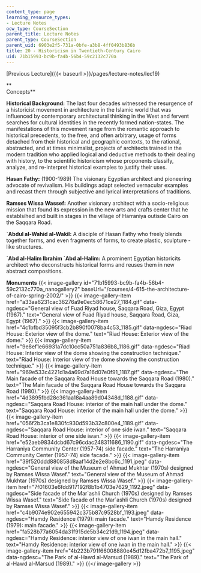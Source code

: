 ```yaml
---
content_type: page
learning_resource_types:
- Lecture Notes
ocw_type: CourseSection
parent_title: Lecture Notes
parent_type: CourseSection
parent_uid: 6903e2f5-731a-0bfe-a3b8-4ff0493b836b
title: 20 - Historicism in Twentieth-Century Cairo
uid: 71b15993-bc9b-fa4b-56b4-59c2132c770a
---
```


[Previous Lecture]({{< baseurl >}}/pages/lecture-notes/lec19)  

**  
Concepts**

**Historical Background:** The last four decades witnessed the resurgence of a historicist movement in architecture in the Islamic world that was influenced by contemporary architectural thinking in the West and fervent searches for cultural identities in the recently formed nation-states. The manifestations of this movement range from the romantic approach to historical precedents, to the free, and often arbitrary, usage of forms detached from their historical and geographic contexts, to the rational, abstracted, and at times minimalist, projects of architects trained in the modern tradition who applied logical and deductive methods to their dealing with history, to the scientific historicism whose proponents classify, analyze, and re-interpret historical examples to justify their uses.

**Hasan Fathy:** (1900-1989) The visionary Egyptian architect and pioneering advocate of revivalism. His buildings adapt selected vernacular examples and recast them through subjective and lyrical interpretations of traditions.

**Ramses Wissa Wassef:** Another visionary architect with a socio-religious mission that found its expression in the new arts and crafts center that he establsihed and built in stages in the village of Harraniya outisde Cairo on the Saqqara Road.

**&grave;Abdul al-Wahid al-Wakil:** A disciple of Hasan Fathy who freely blends together forms, and even fragments of forms, to create plastic, sculpture -like structures.

**&grave;Abd al-Halim Ibrahim &grave;Abd al-Halim:** A prominent Egyptian historicits architect who deconstructs historical forms and reuses them in new abstract compositions.

**Monuments**
{{< image-gallery id="71b15993-bc9b-fa4b-56b4-59c2132c770a_nanogallery2" baseUrl="/courses/4-615-the-architecture-of-cairo-spring-2002/" >}}
{{< image-gallery-item href="a33aa6231cac36276a9e0ec58671ce27_1184.gif" data-ngdesc="General view of Fuad Riyad house, Saqqara Road, Giza, Egypt (1967)." text="General view of Fuad Riyad house, Saqqara Road, Giza, Egypt (1967)." >}}
{{< image-gallery-item href="4c1bfbd35095f3cb2b890f0078ba4c53_1185.gif" data-ngdesc="Riad House: Exterior view of the dome." text="Riad House: Exterior view of the dome." >}}
{{< image-gallery-item href="9e8ef1e66931a7dc10cc50a751a836b8_1186.gif" data-ngdesc="Riad House: Interior view of the dome showing the construction technique." text="Riad House: Interior view of the dome showing the construction technique." >}}
{{< image-gallery-item href="969e533c4221d1a4a69d7a16d07e0f91_1187.gif" data-ngdesc="The Main facade of the Saqqara Road House towards the Saqqara Road (1980)." text="The Main facade of the Saqqara Road House towards the Saqqara Road (1980)." >}}
{{< image-gallery-item href="4d3895fbd28c361aa18a4aa89d04348d_1188.gif" data-ngdesc="Saqqara Road House: interior of the main hall under the dome." text="Saqqara Road House: interior of the main hall under the dome." >}}
{{< image-gallery-item href="056f2b3ca1e830fc930d593b32c800e4_1189.gif" data-ngdesc="Saqqara Road House: interior of one side iwan." text="Saqqara Road House: interior of one side iwan." >}}
{{< image-gallery-item href="e52aeb9834dcbd67c96cdac248311686_1190.gif" data-ngdesc="The Harraniya Community Center (1957-74) side facade." text="The Harraniya Community Center (1957-74) side facade." >}}
{{< image-gallery-item href="39f520ddd880858d8aaf14d2e2e8bc6c_1191.jpeg" data-ngdesc="General view of the Museum of Ahmad Mukhtar (1970s) designed by Ramses Wissa Wasef." text="General view of the Museum of Ahmad Mukhtar (1970s) designed by Ramses Wissa Wasef." >}}
{{< image-gallery-item href="7f01603e6fdd917192f8b1b4703e7629_1192.jpeg" data-ngdesc="Side facade of the Mar&grave;ashli Church (1970s) designed by Ramses Wissa Wasef." text="Side facade of the Mar&grave;ashli Church (1970s) designed by Ramses Wissa Wasef." >}}
{{< image-gallery-item href="c4b9074e902e655942c375b87c9528bf_1193.jpeg" data-ngdesc="Hamdy Residence (1979): main facade." text="Hamdy Residence (1979): main facade." >}}
{{< image-gallery-item href="fa528b77a6054da31f915de5b34c21d9_1194.jpeg" data-ngdesc="Hamdy Residence: interior view of one iwan in the main hall." text="Hamdy Residence: interior view of one iwan in the main hall." >}}
{{< image-gallery-item href="4b223b791f66008880e45d12fba472b7_1195.jpeg" data-ngdesc="The Park of al-Hawd al-Marsud (1989)." text="The Park of al-Hawd al-Marsud (1989)." >}}
{{</ image-gallery >}}